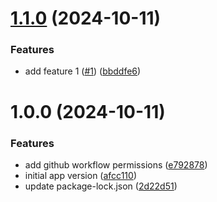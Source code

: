 # [1.1.0](https://github.com/anandtmg/test-release-poc/compare/v1.0.0...v1.1.0) (2024-10-11)


### Features

* add feature 1 ([#1](https://github.com/anandtmg/test-release-poc/issues/1)) ([bbddfe6](https://github.com/anandtmg/test-release-poc/commit/bbddfe67cd73f2cca5e323a85df5a2efc12fe280))

# 1.0.0 (2024-10-11)


### Features

* add github workflow permissions ([e792878](https://github.com/anandtmg/test-release-poc/commit/e79287821a3fd6e15ccf2b0e6c6648db2ae9f078))
* initial app version ([afcc110](https://github.com/anandtmg/test-release-poc/commit/afcc11080772e7e1875ed53642274ea9995f7944))
* update package-lock.json ([2d22d51](https://github.com/anandtmg/test-release-poc/commit/2d22d5170b02cf7e1d25d7d7a9f584ab234669f2))
